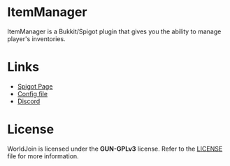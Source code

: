 # ItemManager
ItemManager is a Bukkit/Spigot plugin that gives you the ability to manage player's inventories.

# Links
+ [Spigot Page](https://www.spigotmc.org/resources/70136/)
+ [Config file](https://github.com/aBo0oDyy/ItemManager/blob/master/Plugin/src/main/resources/config.yml)
+ [Discord](https://aboodyy.net/discord)

# License
WorldJoin is licensed under the **GUN-GPLv3** license. Refer to the [LICENSE](https://github.com/aBo0oDyy/WorldJoin/blob/master/LICENSE) file for more information.
